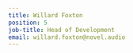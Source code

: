 ```yaml
---
title: Willard Foxton
position: 5
job-title: Head of Development
email: willard.foxton@novel.audio
---
```


